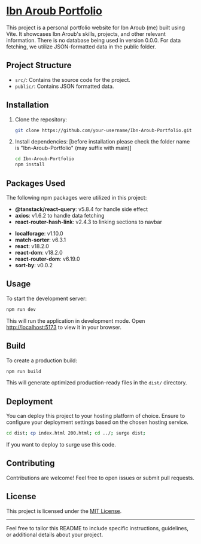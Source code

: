 # [Ibn Aroub Portfolio](http://ibn-aroub-portfolio.surge.sh/)

This project is a personal portfolio website for Ibn Aroub (me) built using Vite. It showcases Ibn Aroub's skills, projects, and other relevant information. There is no database being used in version 0.0.0. For data fetching, we utilize JSON-formatted data in the public folder.

## Project Structure

- `src/`: Contains the source code for the project.
- `public/`: Contains JSON formatted data.

## Installation

1. Clone the repository:

   ```bash
   git clone https://github.com/your-username/Ibn-Aroub-Portfolio.git
   ```

2. Install dependencies: [before installation please check the folder name is "Ibn-Aroub-Portfolio" (may suffix with main)]

   ```bash
   cd Ibn-Aroub-Portfolio
   npm install
   ```

## Packages Used

The following npm packages were utilized in this project:

- **@tanstack/react-query**: v5.8.4 for handle side effect
- **axios**: v1.6.2 to handle data fetching
- **react-router-hash-link**: v2.4.3 to linking sections to navbar
<!-- - **react-helmet-async**: v2.0.0  -->
- **localforage**: v1.10.0
- **match-sorter**: v6.3.1
- **react**: v18.2.0
- **react-dom**: v18.2.0
- **react-router-dom**: v6.19.0
- **sort-by**: v0.0.2

## Usage

To start the development server:

```bash
npm run dev
```

This will run the application in development mode. Open [http://localhost:5173](http://localhost:5173) to view it in your browser.

## Build

To create a production build:

```bash
npm run build
```

This will generate optimized production-ready files in the `dist/` directory.

## Deployment

You can deploy this project to your hosting platform of choice. Ensure to configure your deployment settings based on the chosen hosting service.

```bash
cd dist; cp index.html 200.html; cd ../; surge dist;
```

If you want to deploy to surge use this code.

## Contributing

Contributions are welcome! Feel free to open issues or submit pull requests.

## License

This project is licensed under the [MIT License](LICENSE).

---

Feel free to tailor this README to include specific instructions, guidelines, or additional details about your project.
